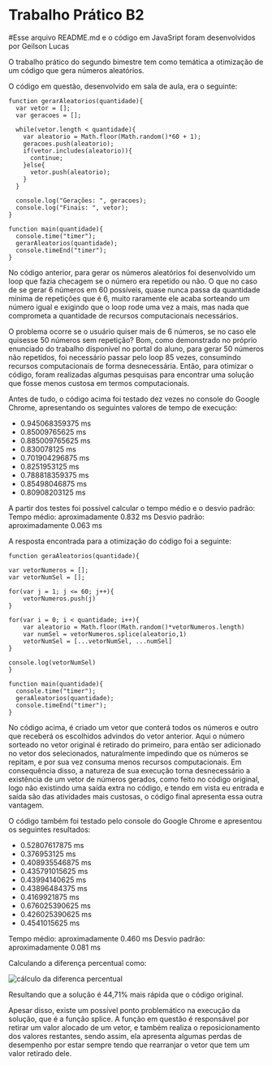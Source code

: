 # Trabalho Prático B2

#Esse arquivo README.md e o código em JavaSript foram desenvolvidos por Geilson Lucas

O trabalho prático do segundo bimestre tem como temática a otimização de um código que gera números aleatórios.

O código em questão, desenvolvido em sala de aula, era o seguinte:

```
function gerarAleatorios(quantidade){
  var vetor = [];
  var geracoes = [];

  while(vetor.length < quantidade){
    var aleatorio = Math.floor(Math.random()*60 + 1);
    geracoes.push(aleatorio);
    if(vetor.includes(aleatorio)){
      continue;
    }else{
      vetor.push(aleatorio);
    }
  }

  console.log("Gerações: ", geracoes);
  console.log("Finais: ", vetor);
}

function main(quantidade){
  console.time("timer");
  gerarAleatorios(quantidade);
  console.timeEnd("timer");
}

```

No código anterior, para gerar os números aleatórios foi desenvolvido um loop que fazia checagem se o número era repetido ou não. O que no caso de se gerar 6 números em 60 possíveis, quase nunca passa da quantidade mínima de repetições que é 6, muito raramente ele acaba sorteando um número igual e exigindo que o loop rode uma vez a mais, mas nada que comprometa a quantidade de recursos computacionais necessários.

O problema ocorre se o usuário quiser mais de 6 números, se no caso ele quisesse 50 números sem repetição? Bom, como demonstrado no próprio enunciado do trabalho disponível no portal do aluno, para gerar 50 números não repetidos, foi necessário passar pelo loop 85 vezes, consumindo recursos computacionais de forma desnecessária. Então, para otimizar o código, foram realizadas algumas pesquisas para encontrar uma solução que fosse menos custosa em termos computacionais.

Antes de tudo, o código acima foi testado dez vezes no console do Google Chrome, apresentando os seguintes valores de tempo de execução:
* 0.945068359375 ms
* 0.85009765625 ms
* 0.885009765625 ms
* 0.830078125 ms
* 0.701904296875 ms
* 0.8251953125 ms
* 0.788818359375 ms
* 0.85498046875 ms
* 0.80908203125 ms

A partir dos testes foi possível calcular o tempo médio e o desvio padrão:
Tempo médio: aproximadamente 0.832 ms
Desvio padrão: aproximadamente 0.063 ms

A resposta encontrada para a otimização do código foi a seguinte:

```
function geraAleatorios(quantidade){

var vetorNumeros = [];
var vetorNumSel = [];

for(var j = 1; j <= 60; j++){
    vetorNumeros.push(j)
}

for(var i = 0; i < quantidade; i++){
    var aleatorio = Math.floor(Math.random()*vetorNumeros.length)
    var numSel = vetorNumeros.splice(aleatorio,1)
    vetorNumSel = [...vetorNumSel, ...numSel]
}

console.log(vetorNumSel)
}

function main(quantidade){
  console.time("timer");
  geraAleatorios(quantidade);
  console.timeEnd("timer");
}

```

No código acima, é criado um vetor que conterá todos os números e outro que receberá os escolhidos advindos do vetor anterior. Aqui o número sorteado no vetor original é retirado do primeiro, para então ser adicionado no vetor dos selecionados, naturalmente impedindo que os números se repitam, e por sua vez consuma menos recursos computacionais. Em consequência disso, a natureza de sua execução torna desnecessário a existência de um vetor de números gerados, como feito no código original, logo não existindo uma saída extra no código, e tendo em vista eu entrada e saída são das atividades mais custosas, o código final apresenta essa outra vantagem.

O código também foi testado pelo console do Google Chrome e apresentou os seguintes resultados:
* 0.52807617875 ms
* 0.376953125 ms
* 0.408935546875 ms
* 0.435791015625 ms
* 0.43994140625 ms
* 0.43896484375 ms
* 0.4169921875 ms
* 0.676025390625 ms
* 0.426025390625 ms
* 0.4541015625 ms

Tempo médio: aproximadamente 0.460 ms
Desvio padrão: aproximadamente 0.081 ms

Calculando a diferença percentual como:

![cálculo da diferenca percentual](https://dhg1h5j42swfq.cloudfront.net/2019/06/09133238/Captura-de-Tela-2019-06-09-%C3%A0s-12.32.28.png)

Resultando que a solução é 44,71% mais rápida que o código original.

Apesar disso, existe um possível ponto problemático na execução da solução, que é a função splice. A função em questão é responsável por retirar um valor alocado de um vetor, e também realiza o reposicionamento dos valores restantes, sendo assim, ela apresenta algumas perdas de desempenho por estar sempre tendo que rearranjar o vetor que tem um valor retirado dele.
